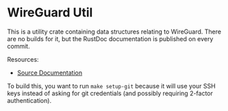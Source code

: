 # WireGuard Util

This is a utility crate containing data structures relating to WireGuard. There are
no builds for it, but the RustDoc documentation is published on every commit.

Resources:
- [Source Documentation][rustdoc]

[rustdoc]: https://fractalnetworks.gitlab.io/wireguard-util/doc/wireguard_util

To build this, you want to run `make setup-git` because it will use your SSH keys instead of asking for git credentials (and possibly requiring 2-factor authentication).
